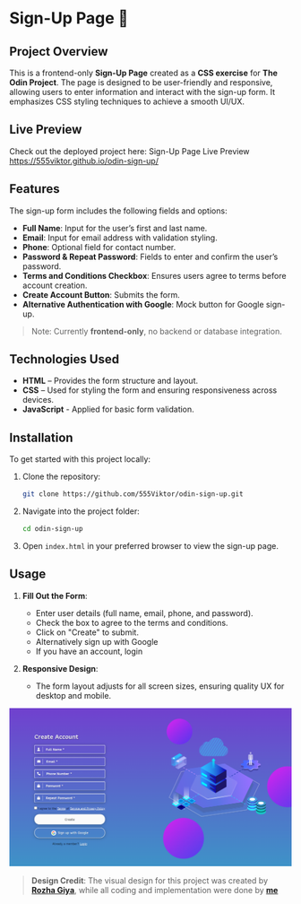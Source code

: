 # Sign-Up Page 🔐

## Project Overview  
This is a frontend-only **Sign-Up Page** created as a **CSS exercise** for **The Odin Project**. The page is designed to be user-friendly and responsive, allowing users to enter information and interact with the sign-up form. It emphasizes CSS styling techniques to achieve a smooth UI/UX.

## Live Preview
Check out the deployed project here: Sign-Up Page Live Preview https://555viktor.github.io/odin-sign-up/

## Features  
The sign-up form includes the following fields and options:

- **Full Name**: Input for the user’s first and last name.
- **Email**: Input for email address with validation styling.
- **Phone**: Optional field for contact number.
- **Password & Repeat Password**: Fields to enter and confirm the user’s password.
- **Terms and Conditions Checkbox**: Ensures users agree to terms before account creation.
- **Create Account Button**: Submits the form.
- **Alternative Authentication with Google**: Mock button for Google sign-up.

> Note: Currently **frontend-only**, no backend or database integration.

## Technologies Used  
- **HTML** – Provides the form structure and layout.
- **CSS** – Used for styling the form and ensuring responsiveness across devices.
- **JavaScript** - Applied for basic form validation.

## Installation

To get started with this project locally:

1. Clone the repository:
   ```bash
   git clone https://github.com/555Viktor/odin-sign-up.git
   ```

2. Navigate into the project folder:
   ```bash
   cd odin-sign-up
   ```

3. Open `index.html` in your preferred browser to view the sign-up page.

## Usage  

1. **Fill Out the Form**:  
   - Enter user details  (full name, email, phone, and password).
   - Check the box to agree to the terms and conditions.
   - Click on "Create" to submit.
   - Alternatively sign up with Google
   - If you have an account, login

2. **Responsive Design**:  
   - The form layout adjusts for all screen sizes, ensuring quality UX for desktop and mobile.

![Screenshot](assets/sign-up-preview.png)
> **Design Credit**: The visual design for this project was created by **[**Rozha Giya**](https://www.figma.com/@R_G)**, while all coding and implementation were done by **[me](https://github.com/555Viktor)**
